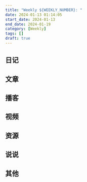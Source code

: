 ```yaml
---
title: "Weekly ${WEEKLY_NUMBER}: "
date: 2024-01-13 01:14:05
start_date: 2024-01-13
end_date: 2024-01-19
category: [Weekly]
tags: []
draft: true
---
```

## 日记
## 文章
## 播客
## 视频
## 资源
## 说说
## 其他
